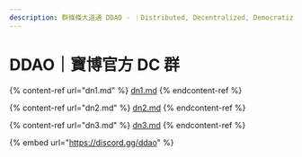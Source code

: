 ```yaml
---
description: 群條條大道通 DDAO - ｜Distributed, Decentralized, Democratized
---
```


# DDAO｜寶博官方 DC 群

{% content-ref url="dn1.md" %}
[dn1.md](dn1.md)
{% endcontent-ref %}

{% content-ref url="dn2.md" %}
[dn2.md](dn2.md)
{% endcontent-ref %}

{% content-ref url="dn3.md" %}
[dn3.md](dn3.md)
{% endcontent-ref %}

{% embed url="https://discord.gg/ddao" %}
